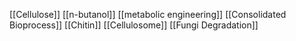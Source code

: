 [[Cellulose]]
[[n-butanol]]
[[metabolic engineering]]
[[Consolidated Bioprocess]]
[[Chitin]]
[[Cellulosome]]
[[Fungi Degradation]]
